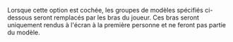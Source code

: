 Lorsque cette option est cochée, les groupes de modèles spécifiés ci-dessous seront remplacés par les bras du joueur.
Ces bras seront uniquement rendus à l'écran à la première personne et ne feront pas partie du modèle.